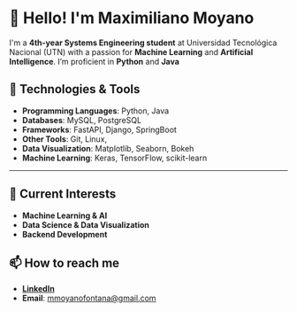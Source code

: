# 👋 Hello! I'm Maximiliano Moyano

I'm a **4th-year Systems Engineering student** at Universidad Tecnológica Nacional (UTN) with a passion for **Machine Learning** and **Artificial Intelligence**. I’m proficient in **Python** and **Java**

## 🔧 Technologies & Tools

- **Programming Languages**: Python, Java
- **Databases**: MySQL, PostgreSQL
- **Frameworks**: FastAPI, Django, SpringBoot
- **Other Tools**: Git, Linux,
- **Data Visualization**: Matplotlib, Seaborn, Bokeh
- **Machine Learning**: Keras, TensorFlow, scikit-learn

---

## 🌱 Current Interests

- **Machine Learning & AI**
- **Data Science & Data Visualization**
- **Backend Development**


## 📫 How to reach me

- [**LinkedIn**](https://www.linkedin.com/in/maximilianomoyanofontana)
- **Email**: mmoyanofontana@gmail.com
